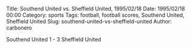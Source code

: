 Title: Southend United vs. Sheffield United, 1995/02/18
Date: 1995/02/18 00:00
Category: sports
Tags: football, football scores, Southend United, Sheffield United
Slug: southend-united-vs-sheffield-united
Author: carbonero


Southend United 1 - 3 Sheffield United
